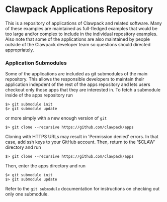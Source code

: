 # Clawpack Applications Repository

This is a repository of applications of Clawpack and related software.  Many of these examples are maintained as full-fledged examples that would be too large and/or complex to include in the individual repository examples.  Also note that some of the applications are also maintained by people outside of the Clawpack developer team so questions should directed appropriately.

### Application Submodules
Some of the applications are included as git submodules of the main repository.  This allows the responsible developers to maintain their application indepdent of the rest of the apps repository and lets users checkout only those apps that they are interested in.  To fetch a submodule inside of the apps repository run
```
$> git submodule init
$> git submodule update
```
or more simply with a new enough version of `git`
```
$> git clone --recursive https://github.com/clawpack/apps
```
Cloning with HTTPS URLs may result in 'Permission denied' errors. In that case, add ssh keys to your GitHub account. Then, return to the '$CLAW' directory and run
```
$> git clone --recursive https://github.com/clawpack/apps
```
Then, enter the apps directory and run
```
$> git submodule init
$> git submodule update
```
Refer to the `git submodule` documentation for instructions on checking out only one submodule.
